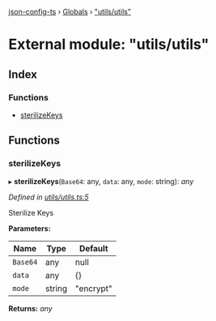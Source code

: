 [json-config-ts](../README.md) › [Globals](../globals.md) › ["utils/utils"](_utils_utils_.md)

# External module: "utils/utils"

## Index

### Functions

* [sterilizeKeys](_utils_utils_.md#sterilizekeys)

## Functions

###  sterilizeKeys

▸ **sterilizeKeys**(`Base64`: any, `data`: any, `mode`: string): *any*

*Defined in [utils/utils.ts:5](https://github.com/edmundpf/json-config-ts/blob/49a9f6a/src/utils/utils.ts#L5)*

Sterilize Keys

**Parameters:**

Name | Type | Default |
------ | ------ | ------ |
`Base64` | any | null |
`data` | any | {} |
`mode` | string | "encrypt" |

**Returns:** *any*
